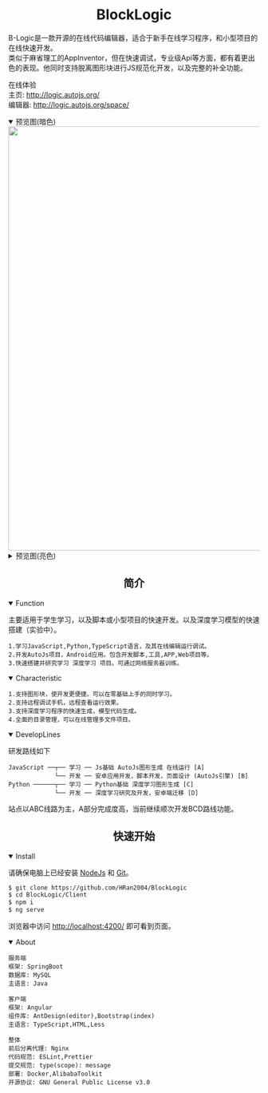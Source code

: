 
# <div align="center">BlockLogic</div>
B-Logic是一款开源的在线代码编辑器，适合于新手在线学习程序，和小型项目的在线快速开发。<br/>
类似于麻省理工的AppInventor，但在快速调试，专业级Api等方面，都有着更出色的表现。他同时支持脱离图形块进行JS规范化开发，以及完整的补全功能。<br/>

在线体验<br/>
主页: <a href="http://logic.autojs.org/" target="_blank">http://logic.autojs.org/</a><br/>
编辑器: <a href="http://logic.autojs.org/space/" target="_blank">http://logic.autojs.org/space/</a><br/>

<details open>
<summary>预览图(暗色)</summary>
<div align="center">
  <img width="850" src="http://logic.autojs.org/space/assets/readme/show-dark.png">
</div>
</details>

<details>
<summary>预览图(亮色)</summary>
<div align="center">
  <img width="850" src="http://logic.autojs.org/space/assets/readme/show-light.png">
</div>
</details>


## <div align="center">简介</div>


<details open>
<summary>Function</summary>
  
主要适用于学生学习，以及脚本或小型项目的快速开发。以及深度学习模型的快速搭建（实验中）。  

```
1.学习JavaScript,Python,TypeScript语言，及其在线编辑运行调试。
2.开发AutoJs项目，Android应用。包含开发脚本,工具,APP,Web项目等。
3.快速搭建并研究学习 深度学习 项目。可通过网络服务器训练。
```

</details>

<details open>
<summary>Characteristic</summary>
  
```
1.支持图形块，使开发更便捷。可以在零基础上手的同时学习。
2.支持远程调试手机，远程查看运行效果。
3.支持深度学习程序的快速生成，模型代码生成。
4.全面的目录管理，可以在线管理多文件项目。 
```
  
</details>

<details open>
<summary>DevelopLines</summary>

研发路线如下
  
```
JavaScript ──┬── 学习 ── Js基础 AutoJs图形生成 在线运行 [A]
             └── 开发 ── 安卓应用开发，脚本开发，页面设计 (AutoJs引擎) [B]
Python ──────┬── 学习 ── Python基础 深度学习图形生成 [C]
             └── 开发 ── 深度学习研究及开发，安卓端迁移 [D]
```
  
站点以ABC线路为主，A部分完成度高，当前继续顺次开发BCD路线功能。
  
</details>


## <div align="center">快速开始</div>

  
<details open>
<summary>Install</summary>

请确保电脑上已经安装 [NodeJs](https://nodejs.org/) 和 [Git](https://gitforwindows.org/)。 

```bash
$ git clone https://github.com/HRan2004/BlockLogic
$ cd BlockLogic/Client
$ npm i
$ ng serve
```

浏览器中访问 [http://localhost:4200/](http://localhost:4200/) 即可看到页面。
  
</details>

<details open>
<summary>About</summary>
  
```
服务端
框架: SpringBoot
数据库: MySQL
主语言: Java
  
客户端
框架: Angular
组件库: AntDesign(editor),Bootstrap(index)
主语言: TypeScript,HTML,Less
  
整体
前后分离代理: Nginx
代码规范: ESLint,Prettier
提交规范: type(scope): message
部署: Docker,AlibabaToolkit
开源协议: GNU General Public License v3.0
```
  
</details>

